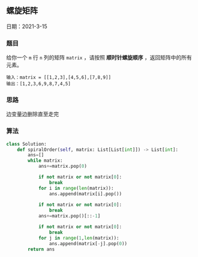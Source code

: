 ## 螺旋矩阵

日期：2021-3-15

### 题目

给你一个 `m` 行 `n` 列的矩阵 `matrix` ，请按照 **顺时针螺旋顺序** ，返回矩阵中的所有元素。

```
输入：matrix = [[1,2,3],[4,5,6],[7,8,9]]
输出：[1,2,3,6,9,8,7,4,5]
```

### 思路

边变量边删除直至走完

### 算法

```python
class Solution:
    def spiralOrder(self, matrix: List[List[int]]) -> List[int]:
        ans=[]
        while matrix:
            ans+=matrix.pop(0)

            if not matrix or not matrix[0]:
                break
            for i in range(len(matrix)):
                ans.append(matrix[i].pop())
            
            if not matrix or not matrix[0]:
                break
            ans+=matrix.pop()[::-1]

            if not matrix or not matrix[0]:
                break
            for j in range(1,len(matrix)):
                ans.append(matrix[-j].pop(0))
        return ans
```